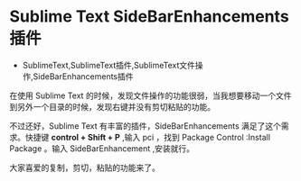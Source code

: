 # Sublime Text SideBarEnhancements 插件
- SublimeText,SublimeText插件,SublimeText文件操作,SideBarEnhancements插件

在使用 Sublime Text 的时候，发现文件操作的功能很弱，当我想要移动一个文件到另外一个目录的时候，发现右键并没有剪切粘贴的功能。

不过还好，Sublime Text 有丰富的插件，SideBarEnhancements 满足了这个需求。快捷键 **control + Shift + P** ,输入 pci ，找到 Package Control :Install Package 。输入 SideBarEnhancement ,安装就行。

大家喜爱的复制，剪切，粘贴的功能来了。
